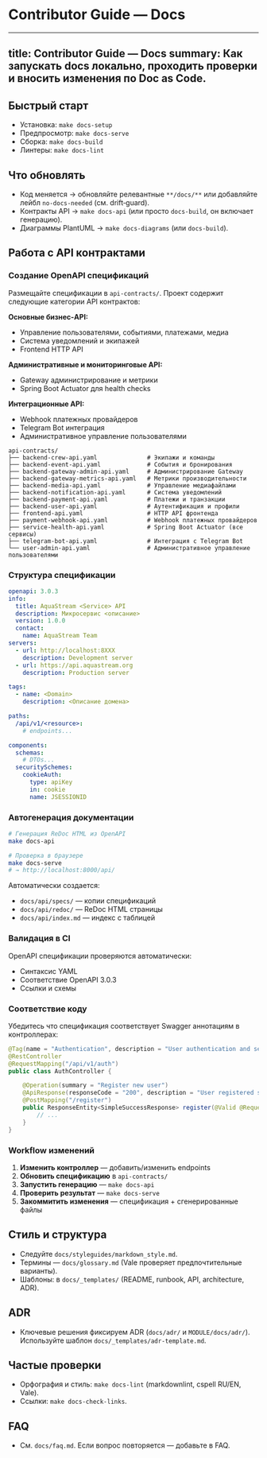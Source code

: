 # Contributor Guide — Docs

---
title: Contributor Guide — Docs
summary: Как запускать docs локально, проходить проверки и вносить изменения по Doc as Code.
---

## Быстрый старт
- Установка: `make docs-setup`
- Предпросмотр: `make docs-serve`
- Сборка: `make docs-build`
- Линтеры: `make docs-lint`

## Что обновлять
- Код меняется → обновляйте релевантные `**/docs/**` или добавляйте лейбл `no-docs-needed` (см. drift‑guard).
- Контракты API → `make docs-api` (или просто `docs-build`, он включает генерацию).
- Диаграммы PlantUML → `make docs-diagrams` (или `docs-build`).

## Работа с API контрактами

### Создание OpenAPI спецификаций

Размещайте спецификации в `api-contracts/`. Проект содержит следующие категории API контрактов:

**Основные бизнес-API:**
- Управление пользователями, событиями, платежами, медиа
- Система уведомлений и экипажей
- Frontend HTTP API

**Административные и мониторинговые API:**
- Gateway администрирование и метрики
- Spring Boot Actuator для health checks

**Интеграционные API:**
- Webhook платежных провайдеров
- Telegram Bot интеграция
- Административное управление пользователями

```
api-contracts/
├── backend-crew-api.yaml              # Экипажи и команды
├── backend-event-api.yaml             # События и бронирования
├── backend-gateway-admin-api.yaml     # Администрирование Gateway
├── backend-gateway-metrics-api.yaml   # Метрики производительности
├── backend-media-api.yaml             # Управление медиафайлами
├── backend-notification-api.yaml      # Система уведомлений
├── backend-payment-api.yaml           # Платежи и транзакции
├── backend-user-api.yaml              # Аутентификация и профили
├── frontend-api.yaml                  # HTTP API фронтенда
├── payment-webhook-api.yaml           # Webhook платежных провайдеров
├── service-health-api.yaml            # Spring Boot Actuator (все сервисы)
├── telegram-bot-api.yaml              # Интеграция с Telegram Bot
└── user-admin-api.yaml                # Административное управление пользователями
```

### Структура спецификации

```yaml
openapi: 3.0.3
info:
  title: AquaStream <Service> API
  description: Микросервис <описание>
  version: 1.0.0
  contact:
    name: AquaStream Team
servers:
  - url: http://localhost:8XXX
    description: Development server
  - url: https://api.aquastream.org
    description: Production server

tags:
  - name: <Domain>
    description: <Описание домена>

paths:
  /api/v1/<resource>:
    # endpoints...

components:
  schemas:
    # DTOs...
  securitySchemes:
    cookieAuth:
      type: apiKey
      in: cookie
      name: JSESSIONID
```

### Автогенерация документации

```bash
# Генерация ReDoc HTML из OpenAPI
make docs-api

# Проверка в браузере
make docs-serve
# → http://localhost:8000/api/
```

Автоматически создается:
- `docs/api/specs/` — копии спецификаций
- `docs/api/redoc/` — ReDoc HTML страницы
- `docs/api/index.md` — индекс с таблицей

### Валидация в CI

OpenAPI спецификации проверяются автоматически:
- Синтаксис YAML
- Соответствие OpenAPI 3.0.3
- Ссылки и схемы

### Соответствие коду

Убедитесь что спецификация соответствует Swagger аннотациям в контроллерах:

```java
@Tag(name = "Authentication", description = "User authentication and session management")
@RestController
@RequestMapping("/api/v1/auth")
public class AuthController {

    @Operation(summary = "Register new user")
    @ApiResponse(responseCode = "200", description = "User registered successfully")
    @PostMapping("/register")
    public ResponseEntity<SimpleSuccessResponse> register(@Valid @RequestBody RegisterRequest request) {
        // ...
    }
}
```

### Workflow изменений

1. **Изменить контроллер** — добавить/изменить endpoints
2. **Обновить спецификацию** в `api-contracts/`
3. **Запустить генерацию** — `make docs-api`
4. **Проверить результат** — `make docs-serve`
5. **Закоммитить изменения** — спецификация + сгенерированные файлы

## Стиль и структура
- Следуйте `docs/styleguides/markdown_style.md`.
- Термины — `docs/glossary.md` (Vale проверяет предпочтительные варианты).
- Шаблоны: в `docs/_templates/` (README, runbook, API, architecture, ADR).

## ADR
- Ключевые решения фиксируем ADR (`docs/adr/` и `MODULE/docs/adr/`). Используйте шаблон `docs/_templates/adr-template.md`.

## Частые проверки
- Орфография и стиль: `make docs-lint` (markdownlint, cspell RU/EN, Vale).
- Ссылки: `make docs-check-links`.

## FAQ
- См. `docs/faq.md`. Если вопрос повторяется — добавьте в FAQ.
